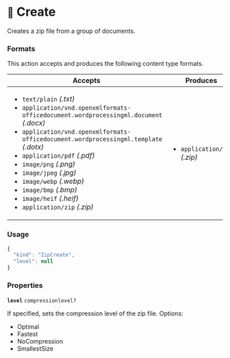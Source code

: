 # <small>:nut_and_bolt:</small> Create

Creates a zip file from a group of documents.
   
### Formats

This action accepts and produces the following content type formats.

| Accepts | Produces |
|-----|-----|
|<ul><li>`text/plain` _(.txt)_</li><li>`application/vnd.openxmlformats-officedocument.wordprocessingml.document` _(.docx)_</li><li>`application/vnd.openxmlformats-officedocument.wordprocessingml.template` _(.dotx)_</li><li>`application/pdf` _(.pdf)_</li><li>`image/png` _(.png)_</li><li>`image/jpeg` _(.jpg)_</li><li>`image/webp` _(.webp)_</li><li>`image/bmp` _(.bmp)_</li><li>`image/heif` _(.heif)_</li><li>`application/zip` _(.zip)_</li></ul>|<ul><li>`application/zip` _(.zip)_</li></ul>|

### Usage

```js
{
  "kind": "ZipCreate",
  "level": null
}
```
### Properties

**`level`**  `compressionlevel?`

If specified, sets the compression level of the zip file. Options:
  
  - Optimal
  - Fastest
  - NoCompression
  - SmallestSize


